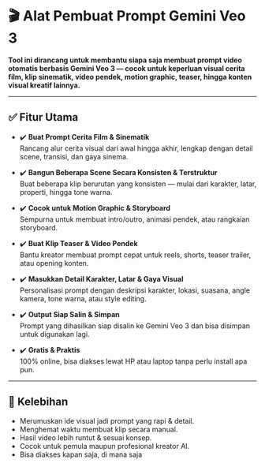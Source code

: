 # 🎬 Alat Pembuat Prompt Gemini Veo 3

**Tool ini dirancang untuk membantu siapa saja membuat prompt video otomatis berbasis Gemini Veo 3 — cocok untuk keperluan visual cerita film, klip sinematik, video pendek, motion graphic, teaser, hingga konten visual kreatif lainnya.**

---

## ✅ Fitur Utama

- ✔️ **Buat Prompt Cerita Film & Sinematik**  
  Rancang alur cerita visual dari awal hingga akhir, lengkap dengan detail scene, transisi, dan gaya sinema.

- ✔️ **Bangun Beberapa Scene Secara Konsisten & Terstruktur**  
  Buat beberapa klip berurutan yang konsisten — mulai dari karakter, latar, properti, hingga tone warna.

- ✔️ **Cocok untuk Motion Graphic & Storyboard**  
  Sempurna untuk membuat intro/outro, animasi pendek, atau rangkaian storyboard.

- ✔️ **Buat Klip Teaser & Video Pendek**  
  Bantu kreator membuat prompt cepat untuk reels, shorts, teaser trailer, atau opening konten.

- ✔️ **Masukkan Detail Karakter, Latar & Gaya Visual**  
  Personalisasi prompt dengan deskripsi karakter, lokasi, suasana, angle kamera, tone warna, atau style editing.

- ✔️ **Output Siap Salin & Simpan**  
  Prompt yang dihasilkan siap disalin ke Gemini Veo 3 dan bisa disimpan untuk digunakan lagi.

- ✔️ **Gratis & Praktis**  
  100% online, bisa diakses lewat HP atau laptop tanpa perlu install apa pun.

---

## 🎯 Kelebihan

- Merumuskan ide visual jadi prompt yang rapi & detail.
- Menghemat waktu membuat klip secara manual.
- Hasil video lebih runtut & sesuai konsep.
- Cocok untuk pemula maupun profesional kreator AI.
- Bisa diakses kapan saja, di mana saja
